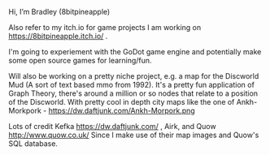 Hi, I’m Bradley (8bitpineapple)

Also refer to my itch.io for game projects I am working on https://8bitpineapple.itch.io/ .

I'm going to experiement with the GoDot game engine and potentially make some open source games for learning/fun.

Will also be working on a pretty niche project, e.g. a map for the Discworld Mud (A sort of text based mmo from 1992).
It's a pretty fun application of Graph Theory, there's around a million or so nodes that relate to a position of the Discworld.
With pretty cool in depth city maps like the one of Ankh-Morkpork - https://dw.daftjunk.com/Ankh-Morpork.png
  
Lots of credit Kefka https://dw.daftjunk.com/ , Airk, and Quow http://www.quow.co.uk/
Since I make use of their map images and Quow's SQL database.



<!---
8bitpineapple/8bitpineapple is a ✨ special ✨ repository because its `README.md` (this file) appears on your GitHub profile.
You can click the Preview link to take a look at your changes.
--->
